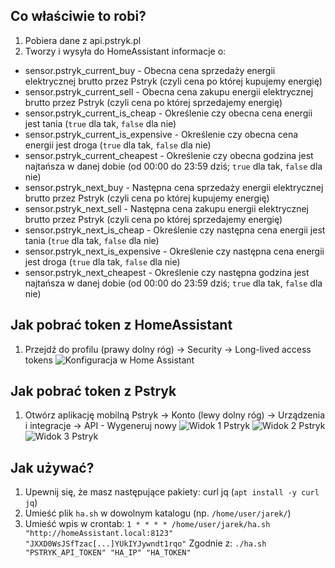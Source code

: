 ## Co właściwie to robi?
1. Pobiera dane z api.pstryk.pl 
2. Tworzy i wysyła do HomeAssistant informacje o: 
- sensor.pstryk_current_buy - Obecna cena sprzedaży energii elektrycznej brutto przez Pstryk (czyli cena po której kupujemy energię)
- sensor.pstryk_current_sell - Obecna cena zakupu energii elektrycznej brutto przez Pstryk (czyli cena po której sprzedajemy energię)
- sensor.pstryk_current_is_cheap - Określenie czy obecna cena energii jest tania (`true` dla tak, `false` dla nie)
- sensor.pstryk_current_is_expensive - Określenie czy obecna cena energii jest droga (`true` dla tak, `false` dla nie)
- sensor.pstryk_current_cheapest - Określenie czy obecna godzina jest najtańsza w danej dobie (od 00:00 do 23:59 dziś; `true` dla tak, `false` dla nie)
- sensor.pstryk_next_buy - Następna cena sprzedaży energii elektrycznej brutto przez Pstryk (czyli cena po której kupujemy energię)
- sensor.pstryk_next_sell - Następna cena zakupu energii elektrycznej brutto przez Pstryk (czyli cena po której sprzedajemy energię)
- sensor.pstryk_next_is_cheap - Określenie czy następna cena energii jest tania (`true` dla tak, `false` dla nie)
- sensor.pstryk_next_is_expensive - Określenie czy następna cena energii jest droga (`true` dla tak, `false` dla nie)
- sensor.pstryk_next_cheapest - Określenie czy następna godzina jest najtańsza w danej dobie (od 00:00 do 23:59 dziś; `true` dla tak, `false` dla nie)


## Jak pobrać token z HomeAssistant
1. Przejdź do profilu (prawy dolny róg) -> Security -> Long-lived access tokens
![Konfiguracja w Home Assistant](files/image.png)

## Jak pobrać token z Pstryk
1. Otwórz aplikację mobilną Pstryk -> Konto (lewy dolny róg) -> Urządzenia i integracje -> API - Wygeneruj nowy
![Widok 1 Pstryk](files/image-1.png) ![Widok 2 Pstryk](files/image-2.png) ![Widok 3 Pstryk](files/image-3.png)

## Jak używać?
1. Upewnij się, że masz następujące pakiety: curl jq (`apt install -y curl jq`)
2. Umieść plik `ha.sh` w dowolnym katalogu (np. `/home/user/jarek/`)
3. Umieść wpis w crontab: `1 * * * * /home/user/jarek/ha.sh "http://homeAssistant.local:8123" "JXXD0WsJSfTzac[...]YUkIYJywndt1rqo"` Zgodnie z: `./ha.sh "PSTRYK_API_TOKEN" "HA_IP" "HA_TOKEN"`
